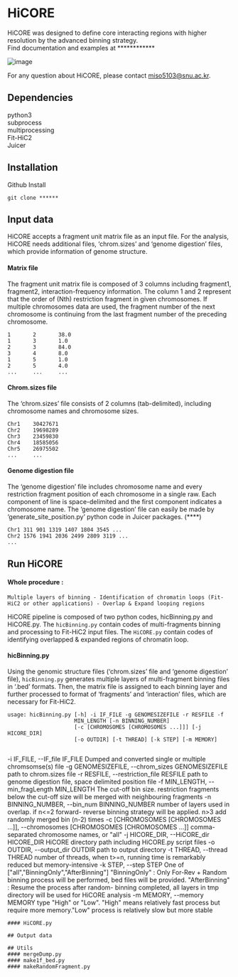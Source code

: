 # HiCORE
HiCORE was designed to define core interacting regions with higher resolution by the advanced binning strategy.  
Find documentation and examples at ************

![image](https://user-images.githubusercontent.com/69840555/90509331-1f9cca80-e194-11ea-91bb-a3f1b913bfd9.png)

For any question about HiCORE, please contact miso5103@snu.ac.kr.

## Dependencies
python3  
subprocess  
multiprocessing  
Fit-HiC2  
Juicer  

## Installation
Github Install
```
git clone ******
```

## Input data
HiCORE accepts a fragment unit matrix file as an input file. For the analysis, HiCORE needs additional files, ‘chrom.sizes’ and ‘genome digestion’ files, which provide information of genome structure.

#### Matrix file
The fragment unit matrix file is composed of 3 columns including fragment1, fragment2, interaction-frequency information.
The column 1 and 2 represent that the order of (Nth) restriction fragment in given chromosomes. If multiple chromosomes data are used, the fragment number of the next chromosome is continuing from the last fragment number of the preceding chromosome.
```
1       2       38.0
1       3       1.0
2       3       84.0
3       4       8.0
1       5       1.0
2       5       4.0
...     ...     ...
```

#### Chrom.sizes file
The ‘chrom.sizes’ file consists of 2 columns (tab-delimited), including chromosome names and chromosome sizes.
```
Chr1	30427671
Chr2	19698289
Chr3	23459830
Chr4	18585056
Chr5	26975502
...     ...
```

#### Genome digestion file
The ‘genome digestion’ file includes chromosome name and every restriction fragment position of each chromosome in a single raw. Each component of line is space-delimited and the first component indicates a chromosome name. The ‘genome digestion’ file can easily be made by ‘generate_site_position.py’ python code in Juicer packages. (****)
```
Chr1 311 901 1319 1407 1804 3545 ...  
Chr2 1576 1941 2036 2499 2809 3119 ...
...
```

## Run HiCORE
#### Whole procedure :

```Multiple layers of binning - Identification of chromatin loops (Fit-HiC2 or other applications) - Overlap & Expand looping regions```

HiCORE pipeline is composed of two python codes, hicBinning.py and HiCORE.py. The ```hicBinning.py``` contain codes of multi-fragments binning and processing to Fit-HiC2 input files. The ```HiCORE.py``` contain codes of identifying overlapped & expanded regions of chromatin loop.
 
#### hicBinning.py
Using the genomic structure files (‘chrom.sizes’ file and ‘genome digestion’ file), ```hicBinning.py``` generates multiple layers of multi-fragment binning files in ‘.bed’ formats. Then, the matrix file is assigned to each binning layer and further processed to format of ‘fragments’ and ‘interaction’ files, which are necessary for Fit-HiC2.

```
usage: hicBinning.py [-h] -i IF_FILE -g GENOMESIZEFILE -r RESFILE -f
                     MIN_LENGTH [-n BINNING_NUMBER]
                     [-c [CHROMOSOMES [CHROMOSOMES ...]]] [-j HICORE_DIR]
                     [-o OUTDIR] [-t THREAD] [-k STEP] [-m MEMORY]
                     
```

  -i IF_FILE, --IF_file IF_FILE
                        Dumped and converted single or multiple chromsomse(s)
                        file
  -g GENOMESIZEFILE, --chrom_sizes GENOMESIZEFILE
                        path to chrom.sizes file
  -r RESFILE, --restriction_file RESFILE
                        path to genome digestion file, space delimited
                        position file
  -f MIN_LENGTH, --min_fragLength MIN_LENGTH
                        The cut-off bin size. restriction fragments below the
                        cut-off size will be merged with neighbouring
                        fragments
  -n BINNING_NUMBER, --bin_num BINNING_NUMBER
                        number of layers used in overlap. if n<=2 forward-
                        reverse binning strategy will be applied. n>3 add
                        randomly merged bin (n-2) times
  -c [CHROMOSOMES [CHROMOSOMES ...]], --chromosomes [CHROMOSOMES [CHROMOSOMES ...]]
                        comma-separated chromosome names, or "all"
  -j HICORE_DIR, --HiCORE_dir HICORE_DIR
                        HiCORE directory path including HiCORE.py script files
  -o OUTDIR, --output_dir OUTDIR
                        path to output directory
  -t THREAD, --thread THREAD
                        number of threads, when t>=n, running time is
                        remarkably reduced but memory-intensive
  -k STEP, --step STEP  One of ["all","BinningOnly","AfterBinning"]
                        "BinningOnly" : Only For-Rev + Random binning process
                        will be performed, bed files will be provided.
                        "AfterBinning" : Resume the process after random-
                        binning completed, all layers in tmp directory will be
                        used for HiCORE analysis
  -m MEMORY, --memory MEMORY
                        type "High" or "Low". "High" means relatively fast
                        process but require more memory."Low" process is
                        relatively slow but more stable


```
#### HiCORE.py

## Output data

## Utils
#### mergeDump.py
#### make1f_bed.py
#### makeRandomFragment.py

